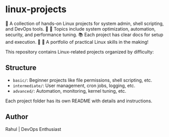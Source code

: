 # linux-projects
📂 A collection of hands-on Linux projects for system admin, shell scripting, and DevOps tools. 
🐧 🔧 Topics include system optimization, automation, security, and performance tuning. 
📚 Each project has clear docs for setup and execution. 
🚀 💼 A portfolio of practical Linux skills in the making!


This repository contains Linux-related projects organized by difficulty:

## Structure

- `basic/`: Beginner projects like file permissions, shell scripting, etc.
- `intermediate/`: User management, cron jobs, logging, etc.
- `advanced/`: Automation, monitoring, kernel tuning, etc.

Each project folder has its own README with details and instructions.

## Author

Rahul | DevOps Enthusiast
